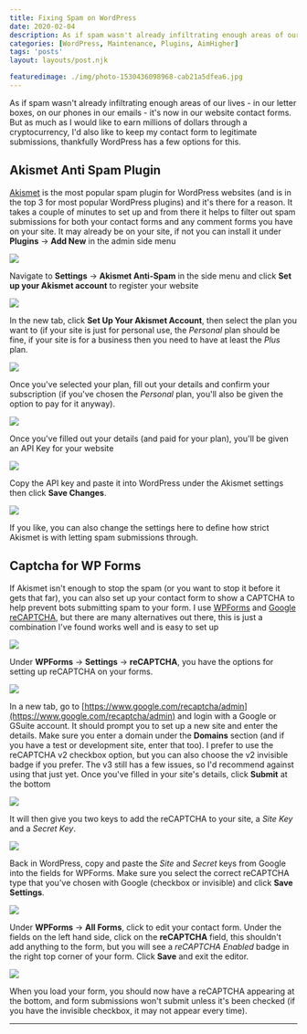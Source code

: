 ```yaml
---
title: Fixing Spam on WordPress
date: 2020-02-04
description: As if spam wasn't already infiltrating enough areas of our lives - in our letter boxes, on our phones in our emails - it's now in our website contact forms. But as much as I would like to earn millions of dollars through a cryptocurrency, I'd also like to keep my contact form to legitimate submissions, thankfully WordPress has a few options for this.
categories: [WordPress, Maintenance, Plugins, AimHigher]
tags: 'posts'
layout: layouts/post.njk

featuredimage: ./img/photo-1530436098968-cab21a5dfea6.jpg
---
```


As if spam wasn't already infiltrating enough areas of our lives - in our letter boxes, on our phones in our emails - it's now in our website contact forms. But as much as I would like to earn millions of dollars through a cryptocurrency, I'd also like to keep my contact form to legitimate submissions, thankfully WordPress has a few options for this.

## Akismet Anti Spam Plugin

[Akismet](https://akismet.com/wordpress/) is the most popular spam plugin for WordPress websites (and is in the top 3 for most popular WordPress plugins) and it's there for a reason. It takes a couple of minutes to set up and from there it helps to filter out spam submissions for both your contact forms and any comment forms you have on your site. It may already be on your site, if not you can install it under **Plugins** → **Add New** in the admin side menu

![](/img/install_akismet.png)

Navigate to **Settings** → **Akismet Anti-Spam** in the side menu and click **Set up your Akismet account** to register your website

![](/img/akismet_admin.png)

In the new tab, click **Set Up Your Akismet Account**, then select the plan you want to (if your site is just for personal use, the *Personal* plan should be fine, if your site is for a business then you need to have at least the *Plus* plan.

![](/img/akismet_plans.png)

Once you've selected your plan, fill out your details and confirm your subscription (if you've chosen the *Personal* plan, you'll also be given the option to pay for it anyway).

![](/img/akismet_details.png)

Once you've filled out your details (and paid for your plan), you'll be given an API Key for your website

![](/img/api_key_akismet.png)

Copy the API key and paste it into WordPress under the Akismet settings then click **Save Changes**.

![](/img/akismet_api_console.png)

If you like, you can also change the settings here to define how strict Akismet is with letting spam submissions through.

## Captcha for WP Forms

If Akismet isn't enough to stop the spam (or you want to stop it before it gets that far), you can also set up your contact form to show a CAPTCHA to help prevent bots submitting spam to your form. I use [WPForms](https://wpforms.com/) and [Google reCAPTCHA](https://www.google.com/recaptcha/intro/v3.html), but there are many alternatives out there, this is just a combination I've found works well and is easy to set up

![](/img/form_captcha.png)

Under **WPForms** → **Settings** → **reCAPTCHA**, you have the options for setting up reCAPTCHA on your forms.

![](/img/wpforms_recaptcha.png)

In a new tab, go to [https://www.google.com/recaptcha/admin](https://www.google.com/recaptcha/admin) and login with a Google or GSuite account. It should prompt you to set up a new site and enter the details. Make sure you enter a domain under the **Domains** section (and if you have a test or development site, enter that too). I prefer to use the reCAPTCHA v2 checkbox option, but you can also choose the v2 invisible badge if you prefer. The v3 still has a few issues, so I'd recommend against using that just yet. Once you've filled in your site's details, click **Submit** at the bottom

![](/img/new_recaptcha.png)

It will then give you two keys to add the reCAPTCHA to your site, a *Site Key* and a *Secret Key*.

![](/img/recaptcha_api.png)

Back in WordPress, copy and paste the *Site* and *Secret* keys from Google into the fields for WPForms. Make sure you select the correct reCAPTCHA type that you've chosen with Google (checkbox or invisible) and click **Save Settings**.

![](/img/wpforms_wp_api.png)

Under **WPForms** → **All Forms**, click to edit your contact form. Under the fields on the left hand side, click on the **reCAPTCHA** field, this shouldn't add anything to the form, but you will see a *reCAPTCHA Enabled* badge in the right top corner of your form. Click **Save** and exit the editor.

![](/img/recaptcha_form.png)

When you load your form, you should now have a reCAPTCHA appearing at the bottom, and form submissions won't submit unless it's been checked (if you have the invisible checkbox, it may not appear every time).

---
